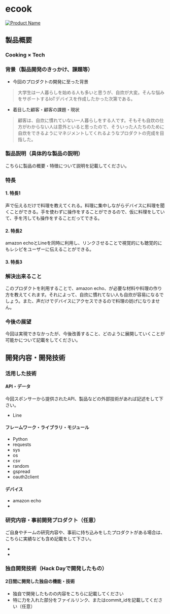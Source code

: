 # ecook

[![Product Name](image.png)](https://www.youtube.com/watch?v=G5rULR53uMk)

## 製品概要
### Cooking × Tech

### 背景（製品開発のきっかけ、課題等）

- 今回のプロダクトの開発に至った背景
> 大学生は一人暮らしを始める人も多いと思うが、自炊が大変。そんな悩みをサポートするIoTデバイスを作成したかった次第である。

- 着目した顧客・顧客の課題・現状
> 顧客は、自炊に慣れていない一人暮らしをする人です。そもそも自炊の仕方がわからない人は意外といると思ったので、そういった人たちのために自炊をできるようにマネジメントしてくれるようなプロダクトの完成を目指した。

### 製品説明（具体的な製品の説明）
こちらに製品の概要・特徴について説明を記載してください。

### 特長

#### 1. 特長1
声で伝えるだけで料理を教えてくれる。料理に集中しながらデバイスに料理を聞くことができる。手を使わずに操作をすることができるので、仮に料理をしていて、手を汚しても操作をすることだってできる。

#### 2. 特長2
amazon echoとLineを同時に利用し、リンクさせることで視覚的にも聴覚的にもレシピをユーザーに伝えることができる。

#### 3. 特長3


### 解決出来ること
このプロダクトを利用することで、amazon echo、が必要な材料や料理の作り方を教えてくれます。それによって、自炊に慣れてない人も自炊が容易になるでしょう。また、声だけでデバイスにアクセスできるので料理の妨げになりません。

### 今後の展望
今回は実現できなかったが、今後改善すること、どのように展開していくことが可能かについて記載をしてください。


## 開発内容・開発技術
### 活用した技術
#### API・データ
今回スポンサーから提供されたAPI、製品などの外部技術があれば記述をして下さい。
  
*  Line 

#### フレームワーク・ライブラリ・モジュール
* Python
* requests
* sys
* os
* csv
* random
* gspread
* oauth2client

#### デバイス
* amazon echo
* 

### 研究内容・事前開発プロダクト（任意）
ご自身やチームの研究内容や、事前に持ち込みをしたプロダクトがある場合は、こちらに実績なども含め記載をして下さい。

* 
* 


### 独自開発技術（Hack Dayで開発したもの）
#### 2日間に開発した独自の機能・技術
* 独自で開発したものの内容をこちらに記載してください
* 特に力を入れた部分をファイルリンク、またはcommit_idを記載してください（任意）
